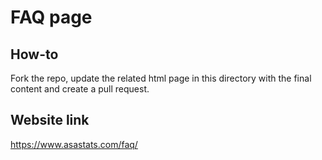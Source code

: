 # FAQ page

## How-to

Fork the repo, update the related html page in this directory with the final content and create a pull request.

## Website link

https://www.asastats.com/faq/
